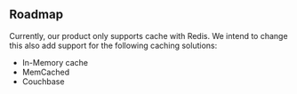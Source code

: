## Roadmap

Currently, our product only supports cache with Redis.
We intend to change this also add support for the following caching solutions:
- In-Memory cache
- MemCached
- Couchbase